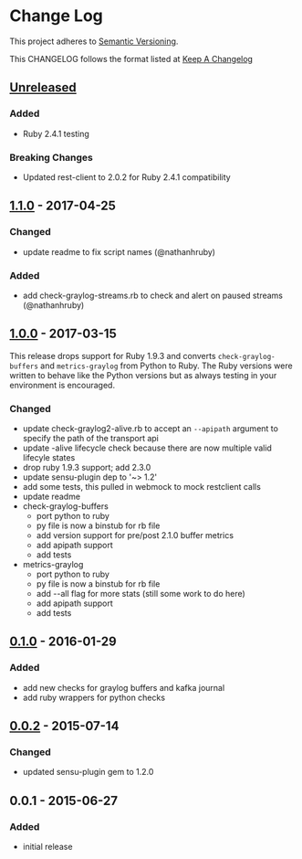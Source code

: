 # Change Log
This project adheres to [Semantic Versioning](http://semver.org/).

This CHANGELOG follows the format listed at [Keep A Changelog](http://keepachangelog.com/)

## [Unreleased]
### Added
- Ruby 2.4.1 testing

### Breaking Changes
- Updated rest-client to 2.0.2 for Ruby 2.4.1 compatibility

## [1.1.0] - 2017-04-25
### Changed
- update readme to fix script names (@nathanhruby)

### Added
- add check-graylog-streams.rb to check and alert on paused streams (@nathanhruby)

## [1.0.0] - 2017-03-15
This release drops support for Ruby 1.9.3 and converts `check-graylog-buffers` and `metrics-graylog`
from Python to Ruby. The Ruby versions were written to behave like the Python versions but as always testing
in your environment is encouraged.

### Changed
- update check-graylog2-alive.rb to accept an `--apipath` argument to specify the path of the transport api
- update -alive lifecycle check because there are now multiple valid lifecyle states
- drop ruby 1.9.3 support; add 2.3.0
- update sensu-plugin dep to '~> 1.2'
- add some tests, this pulled in webmock to mock restclient calls
- update readme
- check-graylog-buffers
  - port python to ruby
  - py file is now a binstub for rb file
  - add version support for pre/post 2.1.0 buffer metrics
  - add apipath support
  - add tests
- metrics-graylog
  - port python to ruby
  - py file is now a binstub for rb file
  - add --all flag for more stats (still some work to do here)
  - add apipath support
  - add tests

## [0.1.0] - 2016-01-29
### Added
- add new checks for graylog buffers and kafka journal
- add ruby wrappers for python checks

## [0.0.2] - 2015-07-14
### Changed
- updated sensu-plugin gem to 1.2.0

## 0.0.1 - 2015-06-27
### Added
- initial release

[Unreleased]: https://github.com/sensu-plugins/sensu-plugins-graylog/compare/1.1.0...HEAD
[1.1.0]: https://github.com/sensu-plugins/sensu-plugins-graylog/compare/1.0.0...1.1.0
[1.0.0]: https://github.com/sensu-plugins/sensu-plugins-graylog/compare/0.1.0...1.0.0
[0.1.0]: https://github.com/sensu-plugins/sensu-plugins-graylog/compare/0.0.2...0.1.0
[0.0.2]: https://github.com/sensu-plugins/sensu-plugins-graylog/compare/0.0.1...0.0.2
